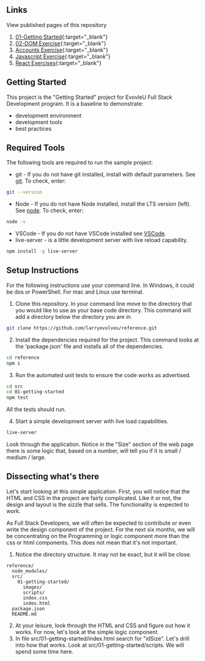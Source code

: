 ## Links

View published pages of this repository

1. [01-Getting Started](https://trishachi.github.io/cohort3/src/01-getting-started/){:target="\_blank"}
2. [02-DOM Exercise](https://trishachi.github.io/cohort3/src/02-dom/){:target="\_blank"}
3. [Accounts Exercise](https://trishachi.github.io/cohort3/src/03-objects/){:target="\_blank"}
4. [Javascript Exercise](https://trishachi.github.io/cohort3/src/javascript/){:target="\_blank"}
5. [React Exercises](https://trishachi.github.io/my-react-apps/){:target="\_blank"}

## Getting Started

This project is the "Getting Started" project for EvovleU Full Stack Development program. It is a baseline to demonstrate:

- development environment
- development tools
- best practices

## Required Tools

The following tools are required to run the sample project:

- git - If you do not have git installed, install with default parameters. See [git](https://git-scm.com). To check, enter:

```sh
git --version
```

- Node - If you do not have Node installed, install the LTS version (left). See [node](https://nodejs.org/en/). To check, enter:

```sh
node -v
```

- VSCode - If you do not have VSCode installed see [VSCode](https://code.visualstudio.com/).
- live-server - is a little development server with live reload capability.

```sh
npm install -g live-server
```

## Setup Instructions

For the following instructions use your command line. In Windows, it could be dos or PowerShell. For mac and Linux use terminal.

1. Clone this repository. In your command line move to the directory that you would like to use as your base code directory. This command will add a directory below the directory you are in.

```sh
git clone https://github.com/larryevolveu/reference.git
```

2. Install the dependencies required for the project. This command looks at the 'package.json' file and installs all of the dependencies.

```sh
cd reference
npm i
```

3. Run the automated unit tests to ensure the code works as advertised.

```sh
cd src
cd 01-getting-started
npm test
```

All the tests should run.

4. Start a simple development server with live load capabilities.

```sh
live-server
```

Look through the application. Notice in the "Size" section of the web page there is some logic that, based on a number, will tell you if it is small / medium / large.

## Dissecting what's there

Let's start looking at this simple application. First, you will notice that the HTML and CSS in the project are fairly complicated. Like it or not, the design and layout is the sizzle that sells. The functionality is expected to work.

As Full Stack Developers, we will often be expected to contribute or even write the design component of the project. For the next six months, we will be concentrating on the Programming or logic component more than the css or html components. This does not mean that it's not important.

1. Notice the directory structure. It may not be exact, but it will be close.

```
reference/
  node_modules/
  src/
    01-getting-started/
      images/
      scripts/
      index.css
      index.html
  package.json
  README.md
```

2. At your leisure, look through the HTML and CSS and figure out how it works. For now, let's look at the simple logic component.
3. In file src/01-getting-started/index.html search for "idSize". Let's drill into how that works. Look at src/01-getting-started/scripts. We will spend some time here.
